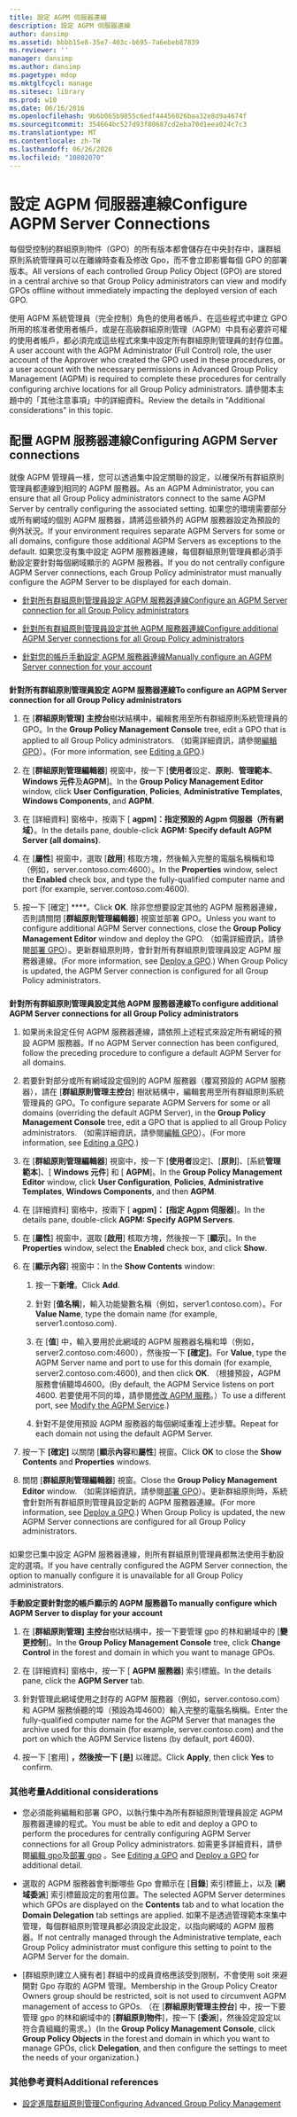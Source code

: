 ```yaml
---
title: 設定 AGPM 伺服器連線
description: 設定 AGPM 伺服器連線
author: dansimp
ms.assetid: bbbb15e8-35e7-403c-b695-7a6ebeb87839
ms.reviewer: ''
manager: dansimp
ms.author: dansimp
ms.pagetype: mdop
ms.mktglfcycl: manage
ms.sitesec: library
ms.prod: w10
ms.date: 06/16/2016
ms.openlocfilehash: 9b6b065b9855c6edf44456026baa32e8d9a4674f
ms.sourcegitcommit: 354664bc527d93f80687cd2eba70d1eea024c7c3
ms.translationtype: MT
ms.contentlocale: zh-TW
ms.lasthandoff: 06/26/2020
ms.locfileid: "10802070"
---
```

# <span data-ttu-id="46eb6-103">設定 AGPM 伺服器連線</span><span class="sxs-lookup"><span data-stu-id="46eb6-103">Configure AGPM Server Connections</span></span>


<span data-ttu-id="46eb6-104">每個受控制的群組原則物件（GPO）的所有版本都會儲存在中央封存中，讓群組原則系統管理員可以在離線時查看及修改 Gpo，而不會立即影響每個 GPO 的部署版本。</span><span class="sxs-lookup"><span data-stu-id="46eb6-104">All versions of each controlled Group Policy Object (GPO) are stored in a central archive so that Group Policy administrators can view and modify GPOs offline without immediately impacting the deployed version of each GPO.</span></span>

<span data-ttu-id="46eb6-105">使用 AGPM 系統管理員（完全控制）角色的使用者帳戶、在這些程式中建立 GPO 所用的核准者使用者帳戶，或是在高級群組原則管理（AGPM）中具有必要許可權的使用者帳戶，都必須完成這些程式來集中設定所有群組原則管理員的封存位置。</span><span class="sxs-lookup"><span data-stu-id="46eb6-105">A user account with the AGPM Administrator (Full Control) role, the user account of the Approver who created the GPO used in these procedures, or a user account with the necessary permissions in Advanced Group Policy Management (AGPM) is required to complete these procedures for centrally configuring archive locations for all Group Policy administrators.</span></span> <span data-ttu-id="46eb6-106">請參閱本主題中的「其他注意事項」中的詳細資料。</span><span class="sxs-lookup"><span data-stu-id="46eb6-106">Review the details in "Additional considerations" in this topic.</span></span>

## <span data-ttu-id="46eb6-107">配置 AGPM 服務器連線</span><span class="sxs-lookup"><span data-stu-id="46eb6-107">Configuring AGPM Server connections</span></span>


<span data-ttu-id="46eb6-108">就像 AGPM 管理員一樣，您可以透過集中設定關聯的設定，以確保所有群組原則管理員都連線到相同的 AGPM 服務器。</span><span class="sxs-lookup"><span data-stu-id="46eb6-108">As an AGPM Administrator, you can ensure that all Group Policy administrators connect to the same AGPM Server by centrally configuring the associated setting.</span></span> <span data-ttu-id="46eb6-109">如果您的環境需要部分或所有網域的個別 AGPM 服務器，請將這些額外的 AGPM 服務器設定為預設的例外狀況。</span><span class="sxs-lookup"><span data-stu-id="46eb6-109">If your environment requires separate AGPM Servers for some or all domains, configure those additional AGPM Servers as exceptions to the default.</span></span> <span data-ttu-id="46eb6-110">如果您沒有集中設定 AGPM 服務器連線，每個群組原則管理員都必須手動設定要針對每個網域顯示的 AGPM 服務器。</span><span class="sxs-lookup"><span data-stu-id="46eb6-110">If you do not centrally configure AGPM Server connections, each Group Policy administrator must manually configure the AGPM Server to be displayed for each domain.</span></span>

-   [<span data-ttu-id="46eb6-111">針對所有群組原則管理員設定 AGPM 服務器連線</span><span class="sxs-lookup"><span data-stu-id="46eb6-111">Configure an AGPM Server connection for all Group Policy administrators</span></span>](#bkmk-defaultarchiveloc)

-   [<span data-ttu-id="46eb6-112">針對所有群組原則管理員設定其他 AGPM 服務器連線</span><span class="sxs-lookup"><span data-stu-id="46eb6-112">Configure additional AGPM Server connections for all Group Policy administrators</span></span>](#bkmk-additionalarchiveloc)

-   [<span data-ttu-id="46eb6-113">針對您的帳戶手動設定 AGPM 服務器連線</span><span class="sxs-lookup"><span data-stu-id="46eb6-113">Manually configure an AGPM Server connection for your account</span></span>](#bkmk-manuallyconfigurearchiveloc)

### <a href="" id="bkmk-defaultarchiveloc"></a>

**<span data-ttu-id="46eb6-114">針對所有群組原則管理員設定 AGPM 服務器連線</span><span class="sxs-lookup"><span data-stu-id="46eb6-114">To configure an AGPM Server connection for all Group Policy administrators</span></span>**

1.  <span data-ttu-id="46eb6-115">在 [**群組原則管理] 主控台**樹狀結構中，編輯套用至所有群組原則系統管理員的 GPO。</span><span class="sxs-lookup"><span data-stu-id="46eb6-115">In the **Group Policy Management Console** tree, edit a GPO that is applied to all Group Policy administrators.</span></span> <span data-ttu-id="46eb6-116">（如需詳細資訊，請參閱[編輯 GPO](editing-a-gpo-agpm40.md)）。</span><span class="sxs-lookup"><span data-stu-id="46eb6-116">(For more information, see [Editing a GPO](editing-a-gpo-agpm40.md).)</span></span>

2.  <span data-ttu-id="46eb6-117">在 [**群組原則管理編輯器**] 視窗中，按一下 [**使用者**設定、**原則**、**管理範本**、 **Windows 元件**及**AGPM**]。</span><span class="sxs-lookup"><span data-stu-id="46eb6-117">In the **Group Policy Management Editor** window, click **User Configuration**, **Policies**, **Administrative Templates**, **Windows Components**, and **AGPM**.</span></span>

3.  <span data-ttu-id="46eb6-118">在 [詳細資料] 窗格中，按兩下 [ **agpm]：指定預設的 Agpm 伺服器（所有網域）**。</span><span class="sxs-lookup"><span data-stu-id="46eb6-118">In the details pane, double-click **AGPM: Specify default AGPM Server (all domains)**.</span></span>

4.  <span data-ttu-id="46eb6-119">在 [**屬性**] 視窗中，選取 [**啟用**] 核取方塊，然後輸入完整的電腦名稱稱和埠（例如，server.contoso.com:4600）。</span><span class="sxs-lookup"><span data-stu-id="46eb6-119">In the **Properties** window, select the **Enabled** check box, and type the fully-qualified computer name and port (for example, server.contoso.com:4600).</span></span>

5.  <span data-ttu-id="46eb6-120">按一下 \[確定\] \*\*\*\*。</span><span class="sxs-lookup"><span data-stu-id="46eb6-120">Click **OK**.</span></span> <span data-ttu-id="46eb6-121">除非您想要設定其他的 AGPM 服務器連線，否則請關閉 [**群組原則管理編輯器**] 視窗並部署 GPO。</span><span class="sxs-lookup"><span data-stu-id="46eb6-121">Unless you want to configure additional AGPM Server connections, close the **Group Policy Management Editor** window and deploy the GPO.</span></span> <span data-ttu-id="46eb6-122">（如需詳細資訊，請參閱[部署 GPO](deploy-a-gpo-agpm40.md)）。更新群組原則時，會針對所有群組原則管理員設定 AGPM 服務器連線。</span><span class="sxs-lookup"><span data-stu-id="46eb6-122">(For more information, see [Deploy a GPO](deploy-a-gpo-agpm40.md).) When Group Policy is updated, the AGPM Server connection is configured for all Group Policy administrators.</span></span>

### <a href="" id="bkmk-additionalarchiveloc"></a>

**<span data-ttu-id="46eb6-123">針對所有群組原則管理員設定其他 AGPM 服務器連線</span><span class="sxs-lookup"><span data-stu-id="46eb6-123">To configure additional AGPM Server connections for all Group Policy administrators</span></span>**

1.  <span data-ttu-id="46eb6-124">如果尚未設定任何 AGPM 服務器連線，請依照上述程式來設定所有網域的預設 AGPM 服務器。</span><span class="sxs-lookup"><span data-stu-id="46eb6-124">If no AGPM Server connection has been configured, follow the preceding procedure to configure a default AGPM Server for all domains.</span></span>

2.  <span data-ttu-id="46eb6-125">若要針對部分或所有網域設定個別的 AGPM 服務器（覆寫預設的 AGPM 服務器），請在 [**群組原則管理主控台**] 樹狀結構中，編輯套用至所有群組原則系統管理員的 GPO。</span><span class="sxs-lookup"><span data-stu-id="46eb6-125">To configure separate AGPM Servers for some or all domains (overriding the default AGPM Server), in the **Group Policy Management Console** tree, edit a GPO that is applied to all Group Policy administrators.</span></span> <span data-ttu-id="46eb6-126">（如需詳細資訊，請參閱[編輯 GPO](editing-a-gpo-agpm40.md)）。</span><span class="sxs-lookup"><span data-stu-id="46eb6-126">(For more information, see [Editing a GPO](editing-a-gpo-agpm40.md).)</span></span>

3.  <span data-ttu-id="46eb6-127">在 [**群組原則管理編輯器**] 視窗中，按一下 [**使用者**設定]、[**原則**]、[系統**管理範本**]、[ **Windows 元件**] 和 [ **AGPM**]。</span><span class="sxs-lookup"><span data-stu-id="46eb6-127">In the **Group Policy Management Editor** window, click **User Configuration**, **Policies**, **Administrative Templates**, **Windows Components**, and then **AGPM**.</span></span>

4.  <span data-ttu-id="46eb6-128">在 [詳細資料] 窗格中，按兩下 [ **agpm]： [指定 Agpm 伺服器**]。</span><span class="sxs-lookup"><span data-stu-id="46eb6-128">In the details pane, double-click **AGPM: Specify AGPM Servers**.</span></span>

5.  <span data-ttu-id="46eb6-129">在 [**屬性**] 視窗中，選取 [**啟用**] 核取方塊，然後按一下 [**顯示**]。</span><span class="sxs-lookup"><span data-stu-id="46eb6-129">In the **Properties** window, select the **Enabled** check box, and click **Show**.</span></span>

6.  <span data-ttu-id="46eb6-130">在 [**顯示內容**] 視窗中：</span><span class="sxs-lookup"><span data-stu-id="46eb6-130">In the **Show Contents** window:</span></span>

    1.  <span data-ttu-id="46eb6-131">按一下**新增**。</span><span class="sxs-lookup"><span data-stu-id="46eb6-131">Click **Add**.</span></span>

    2.  <span data-ttu-id="46eb6-132">針對 [**值名稱**]，輸入功能變數名稱（例如，server1.contoso.com）。</span><span class="sxs-lookup"><span data-stu-id="46eb6-132">For **Value Name**, type the domain name (for example, server1.contoso.com).</span></span>

    3.  <span data-ttu-id="46eb6-133">在 [**值**] 中，輸入要用於此網域的 AGPM 服務器名稱和埠（例如，server2.contoso.com:4600），然後按一下 **[確定]**。</span><span class="sxs-lookup"><span data-stu-id="46eb6-133">For **Value**, type the AGPM Server name and port to use for this domain (for example, server2.contoso.com:4600), and then click **OK**.</span></span> <span data-ttu-id="46eb6-134">（根據預設，AGPM 服務會偵聽埠4600。</span><span class="sxs-lookup"><span data-stu-id="46eb6-134">(By default, the AGPM Service listens on port 4600.</span></span> <span data-ttu-id="46eb6-135">若要使用不同的埠，請參閱[修改 AGPM 服務](modify-the-agpm-service-agpm40.md)。）</span><span class="sxs-lookup"><span data-stu-id="46eb6-135">To use a different port, see [Modify the AGPM Service](modify-the-agpm-service-agpm40.md).)</span></span>

    4.  <span data-ttu-id="46eb6-136">針對不是使用預設 AGPM 服務器的每個網域重複上述步驟。</span><span class="sxs-lookup"><span data-stu-id="46eb6-136">Repeat for each domain not using the default AGPM Server.</span></span>

7.  <span data-ttu-id="46eb6-137">按一下 **[確定]** 以關閉 [**顯示內容**和**屬性**] 視窗。</span><span class="sxs-lookup"><span data-stu-id="46eb6-137">Click **OK** to close the **Show Contents** and **Properties** windows.</span></span>

8.  <span data-ttu-id="46eb6-138">關閉 [**群組原則管理編輯器**] 視窗。</span><span class="sxs-lookup"><span data-stu-id="46eb6-138">Close the **Group Policy Management Editor** window.</span></span> <span data-ttu-id="46eb6-139">（如需詳細資訊，請參閱[部署 GPO](deploy-a-gpo-agpm40.md)）。更新群組原則時，系統會針對所有群組原則管理員設定新的 AGPM 服務器連線。</span><span class="sxs-lookup"><span data-stu-id="46eb6-139">(For more information, see [Deploy a GPO](deploy-a-gpo-agpm40.md).) When Group Policy is updated, the new AGPM Server connections are configured for all Group Policy administrators.</span></span>

### <a href="" id="bkmk-manuallyconfigurearchiveloc"></a>

<span data-ttu-id="46eb6-140">如果您已集中設定 AGPM 服務器連線，則所有群組原則管理員都無法使用手動設定的選項。</span><span class="sxs-lookup"><span data-stu-id="46eb6-140">If you have centrally configured the AGPM Server connection, the option to manually configure it is unavailable for all Group Policy administrators.</span></span>

**<span data-ttu-id="46eb6-141">手動設定要針對您的帳戶顯示的 AGPM 服務器</span><span class="sxs-lookup"><span data-stu-id="46eb6-141">To manually configure which AGPM Server to display for your account</span></span>**

1.  <span data-ttu-id="46eb6-142">在 [**群組原則管理] 主控台**樹狀結構中，按一下要管理 gpo 的林和網域中的 [**變更控制**]。</span><span class="sxs-lookup"><span data-stu-id="46eb6-142">In the **Group Policy Management Console** tree, click **Change Control** in the forest and domain in which you want to manage GPOs.</span></span>

2.  <span data-ttu-id="46eb6-143">在 [詳細資料] 窗格中，按一下 [ **AGPM 服務器**] 索引標籤。</span><span class="sxs-lookup"><span data-stu-id="46eb6-143">In the details pane, click the **AGPM Server** tab.</span></span>

3.  <span data-ttu-id="46eb6-144">針對管理此網域使用之封存的 AGPM 服務器（例如，server.contoso.com）和 AGPM 服務偵聽的埠（預設為埠4600）輸入完整的電腦名稱稱。</span><span class="sxs-lookup"><span data-stu-id="46eb6-144">Enter the fully-qualified computer name for the AGPM Server that manages the archive used for this domain (for example, server.contoso.com) and the port on which the AGPM Service listens (by default, port 4600).</span></span>

4.  <span data-ttu-id="46eb6-145">按一下 [套用] **，然後按一下** **[是]** 以確認。</span><span class="sxs-lookup"><span data-stu-id="46eb6-145">Click **Apply**, then click **Yes** to confirm.</span></span>

### <span data-ttu-id="46eb6-146">其他考量</span><span class="sxs-lookup"><span data-stu-id="46eb6-146">Additional considerations</span></span>

-   <span data-ttu-id="46eb6-147">您必須能夠編輯和部署 GPO，以執行集中為所有群組原則管理員設定 AGPM 服務器連線的程式。</span><span class="sxs-lookup"><span data-stu-id="46eb6-147">You must be able to edit and deploy a GPO to perform the procedures for centrally configuring AGPM Server connections for all Group Policy administrators.</span></span> <span data-ttu-id="46eb6-148">如需更多詳細資料，請參閱[編輯 gpo](editing-a-gpo-agpm40.md)及[部署 gpo](deploy-a-gpo-agpm40.md) 。</span><span class="sxs-lookup"><span data-stu-id="46eb6-148">See [Editing a GPO](editing-a-gpo-agpm40.md) and [Deploy a GPO](deploy-a-gpo-agpm40.md) for additional detail.</span></span>

-   <span data-ttu-id="46eb6-149">選取的 AGPM 服務器會判斷哪些 Gpo 會顯示在 [**目錄**] 索引標籤上，以及 [**網域委派**] 索引標籤設定的套用位置。</span><span class="sxs-lookup"><span data-stu-id="46eb6-149">The selected AGPM Server determines which GPOs are displayed on the **Contents** tab and to what location the **Domain Delegation** tab settings are applied.</span></span> <span data-ttu-id="46eb6-150">如果不是透過管理範本來集中管理，每個群組原則管理員都必須設定此設定，以指向網域的 AGPM 服務器。</span><span class="sxs-lookup"><span data-stu-id="46eb6-150">If not centrally managed through the Administrative template, each Group Policy administrator must configure this setting to point to the AGPM Server for the domain.</span></span>

-   <span data-ttu-id="46eb6-151">[群組原則建立人擁有者] 群組中的成員資格應該受到限制，不會使用 soit 來避開對 Gpo 存取的 AGPM 管理。</span><span class="sxs-lookup"><span data-stu-id="46eb6-151">Membership in the Group Policy Creator Owners group should be restricted, soit is not used to circumvent AGPM management of access to GPOs.</span></span> <span data-ttu-id="46eb6-152">（在 [**群組原則管理主控台**] 中，按一下要管理 gpo 的林和網域中的 [**群組原則物件**]，按一下 [**委派**]，然後設定設定以符合貴組織的需求。）</span><span class="sxs-lookup"><span data-stu-id="46eb6-152">(In the **Group Policy Management Console**, click **Group Policy Objects** in the forest and domain in which you want to manage GPOs, click **Delegation**, and then configure the settings to meet the needs of your organization.)</span></span>

### <span data-ttu-id="46eb6-153">其他參考資料</span><span class="sxs-lookup"><span data-stu-id="46eb6-153">Additional references</span></span>

-   [<span data-ttu-id="46eb6-154">設定進階群組原則管理</span><span class="sxs-lookup"><span data-stu-id="46eb6-154">Configuring Advanced Group Policy Management</span></span>](configuring-advanced-group-policy-management-agpm40.md)

 

 





